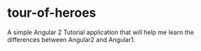# tour-of-heroes
A simple Angular 2 Tutorial application that will help me learn the differences between Angular2 and Angular1.
